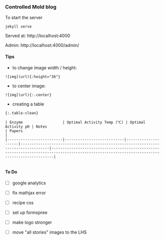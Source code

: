 ### Controlled Mold blog


To start the server
```
jekyll serve

```

Served at: http://localhost:4000


Admin: http://localhost:4000/admin/


#### Tips

 - to change image width / height:
 ```
![img](url){:height="36"}
 ```

  - to center image:
 ```
![img](url){:.center}

```

 - creating a table


```
{:.table-clean}

| Enzyme                  | Optimal Activity Temp (℃) | Optimal Activity pH | Notes                                                                             | Papers                                                                                                                                      |
|-------------------------|---------------------------|---------------------|-----------------------------------------------------------------------------------|---------------------------------------------------------------------------------------------------------------------------------------------|


```



#### To Do

 - [ ] google analytics
 - [ ] fix mathjax error
 - [ ] recipe css
 - [ ] set up formspree
 - [ ] make logo stronger
 - [ ] move "all stories" images to the LHS

